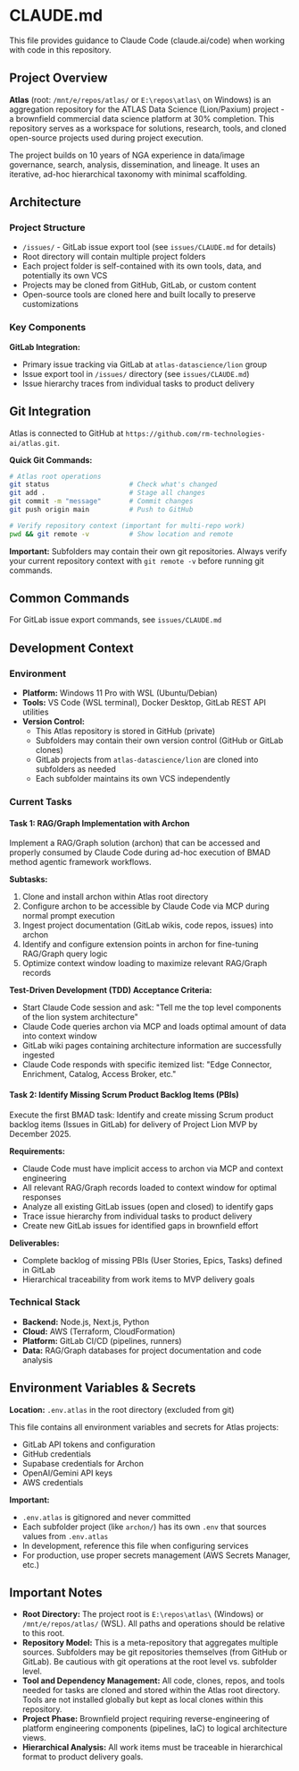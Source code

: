 # CLAUDE.md

This file provides guidance to Claude Code (claude.ai/code) when working with code in this repository.



## Project Overview

**Atlas** (root: `/mnt/e/repos/atlas/` or `E:\repos\atlas\` on Windows) is an aggregation repository for the ATLAS Data Science (Lion/Paxium) project - a brownfield commercial data science platform at 30% completion. This repository serves as a workspace for solutions, research, tools, and cloned open-source projects used during project execution.

The project builds on 10 years of NGA experience in data/image governance, search, analysis, dissemination, and lineage. It uses an iterative, ad-hoc hierarchical taxonomy with minimal scaffolding.

## Architecture

### Project Structure

- `/issues/` - GitLab issue export tool (see `issues/CLAUDE.md` for details)
- Root directory will contain multiple project folders
- Each project folder is self-contained with its own tools, data, and potentially its own VCS
- Projects may be cloned from GitHub, GitLab, or custom content
- Open-source tools are cloned here and built locally to preserve customizations

### Key Components

**GitLab Integration:**
- Primary issue tracking via GitLab at `atlas-datascience/lion` group
- Issue export tool in `/issues/` directory (see `issues/CLAUDE.md`)
- Issue hierarchy traces from individual tasks to product delivery

## Git Integration

Atlas is connected to GitHub at `https://github.com/rm-technologies-ai/atlas.git`.

**Quick Git Commands:**
```bash
# Atlas root operations
git status                    # Check what's changed
git add .                     # Stage all changes
git commit -m "message"       # Commit changes
git push origin main          # Push to GitHub

# Verify repository context (important for multi-repo work)
pwd && git remote -v          # Show location and remote
```

**Important:** Subfolders may contain their own git repositories. Always verify your current repository context with `git remote -v` before running git commands.

## Common Commands

For GitLab issue export commands, see `issues/CLAUDE.md`

## Development Context

### Environment
- **Platform:** Windows 11 Pro with WSL (Ubuntu/Debian)
- **Tools:** VS Code (WSL terminal), Docker Desktop, GitLab REST API utilities
- **Version Control:**
  - This Atlas repository is stored in GitHub (private)
  - Subfolders may contain their own version control (GitHub or GitLab clones)
  - GitLab projects from `atlas-datascience/lion` are cloned into subfolders as needed
  - Each subfolder maintains its own VCS independently

### Current Tasks

#### Task 1: RAG/Graph Implementation with Archon

Implement a RAG/Graph solution (archon) that can be accessed and properly consumed by Claude Code during ad-hoc execution of BMAD method agentic framework workflows.

**Subtasks:**
1. Clone and install archon within Atlas root directory
2. Configure archon to be accessible by Claude Code via MCP during normal prompt execution
3. Ingest project documentation (GitLab wikis, code repos, issues) into archon
4. Identify and configure extension points in archon for fine-tuning RAG/Graph query logic
5. Optimize context window loading to maximize relevant RAG/Graph records

**Test-Driven Development (TDD) Acceptance Criteria:**
- Start Claude Code session and ask: "Tell me the top level components of the lion system architecture"
- Claude Code queries archon via MCP and loads optimal amount of data into context window
- GitLab wiki pages containing architecture information are successfully ingested
- Claude Code responds with specific itemized list: "Edge Connector, Enrichment, Catalog, Access Broker, etc."

#### Task 2: Identify Missing Scrum Product Backlog Items (PBIs)

Execute the first BMAD task: Identify and create missing Scrum product backlog items (Issues in GitLab) for delivery of Project Lion MVP by December 2025.

**Requirements:**
- Claude Code must have implicit access to archon via MCP and context engineering
- All relevant RAG/Graph records loaded to context window for optimal responses
- Analyze all existing GitLab issues (open and closed) to identify gaps
- Trace issue hierarchy from individual tasks to product delivery
- Create new GitLab issues for identified gaps in brownfield effort

**Deliverables:**
- Complete backlog of missing PBIs (User Stories, Epics, Tasks) defined in GitLab
- Hierarchical traceability from work items to MVP delivery goals

### Technical Stack
- **Backend:** Node.js, Next.js, Python
- **Cloud:** AWS (Terraform, CloudFormation)
- **Platform:** GitLab CI/CD (pipelines, runners)
- **Data:** RAG/Graph databases for project documentation and code analysis

## Environment Variables & Secrets

**Location:** `.env.atlas` in the root directory (excluded from git)

This file contains all environment variables and secrets for Atlas projects:
- GitLab API tokens and configuration
- GitHub credentials
- Supabase credentials for Archon
- OpenAI/Gemini API keys
- AWS credentials

**Important:**
- `.env.atlas` is gitignored and never committed
- Each subfolder project (like `archon/`) has its own `.env` that sources values from `.env.atlas`
- In development, reference this file when configuring services
- For production, use proper secrets management (AWS Secrets Manager, etc.)

## Important Notes

- **Root Directory:** The project root is `E:\repos\atlas\` (Windows) or `/mnt/e/repos/atlas/` (WSL). All paths and operations should be relative to this root.
- **Repository Model:** This is a meta-repository that aggregates multiple sources. Subfolders may be git repositories themselves (from GitHub or GitLab). Be cautious with git operations at the root level vs. subfolder level.
- **Tool and Dependency Management:** All code, clones, repos, and tools needed for tasks are cloned and stored within the Atlas root directory. Tools are not installed globally but kept as local clones within this repository.
- **Project Phase:** Brownfield project requiring reverse-engineering of platform engineering components (pipelines, IaC) to logical architecture views.
- **Hierarchical Analysis:** All work items must be traceable in hierarchical format to product delivery goals.